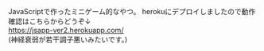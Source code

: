 JavaScriptで作ったミニゲーム的なやつ。
herokuにデプロイしましたので動作確認はこちらからどうぞ↓<br>
https://jsapp-ver2.herokuapp.com/
<br>(神経衰弱が若干調子悪いみたいです。)
